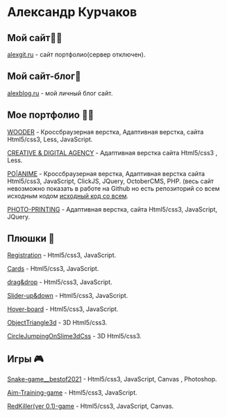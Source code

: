 # Александр Курчаков

## Мой сайт🐱‍🏍
[alexgit.ru](http://alexgit.ru/) - сайт портфолио(сервер отключен).

## Мой сайт-блог🧨
[alexblog.ru](http://ca81843.tmweb.ru/) - мой личный блог сайт.

## Мое портфолио 🐱‍👤

[WOODER](https://alexanderadon.github.io/Wooder__site/) - Кроссбраузерная верстка, Адаптивная верстка, сайта Html5/css3, Less, JavaScript.

[CREATIVE & DIGITAL AGENCY](https://alexanderadon.github.io/Creativ/) - Адаптивная верстка сайта Html5/css3 , Less.

[PO|ANIME](https://alexanderadon.github.io/site-12/assets/) - Кроссбраузерная верстка, Адаптивная верстка сайта Html5/css3, JavaScript, ClickJS, JQuery, OctoberCMS, PHP. (весь сайт невозможно показать в работе на Github но еcть репозиторий со всем исходным кодом [исходный код со всем](https://github.com/Alexanderadon/Po-Anime).

[PHOTO-PRINTING](https://alexanderadon.github.io/SITE_YOR_LIFE/) - Адаптивная верстка, сайта Html5/css3, JavaScript, JQuery.

## Плюшки 🍪

[Registration](https://alexanderadon.github.io/registration/) - Html5/css3, JavaScript.

[Cards](https://alexanderadon.github.io/Projects__car--card/) - Html5/css3, JavaScript.

[drag&drop](https://alexanderadon.github.io/Projects__trellow--drag&drop/) - Html5/css3, JavaScript.

[Slider-up&down](https://alexanderadon.github.io/Projects__up&down--slider/) - Html5/css3, JavaScript.

[Hover-board](https://Alexanderadon.github.io/Projects__game--hoverBoard/) - Html5/css3, JavaScript.

[ObjectTriangle3d](https://Alexanderadon.github.io/Triangle3d/) - 3D Html5/css3.

[CircleJumpingOnSlime3dCss](https://alexanderadon.github.io/3D_Css/) - 3D Html5/css3.

## Игры 🎮

[Snake-game__bestof2021](https://alexanderadon.github.io/Projects__game--snake/) - Html5/css3, JavaScript, Canvas , Photoshop.

[Aim-Training-game](https://alexanderadon.github.io/Projects__game--aimtraining/) - Html5/css3, JavaScript.

[RedKiller(ver 0.1)-game](https://alexanderadon.github.io/Projects__game--redKiller/) - Html5/css3, JavaScript, Canvas.








